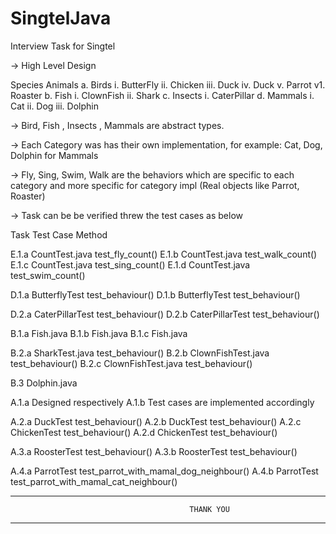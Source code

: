 # SingtelJava
Interview Task for Singtel

-> High Level Design

Species
	Animals
		a. Birds
			i. 		ButterFly
			ii. 	Chicken
			iii.	Duck
			iv. 	Duck
			v. 		Parrot
			v1. 	Roaster
		b. Fish
			i. 		ClownFish
			ii.		Shark
		c. Insects
			i.		CaterPillar
		d. Mammals 
			i.		Cat
			ii.		Dog
			iii.	Dolphin

-> Bird, Fish , Insects , Mammals are abstract types.

-> Each Category was has their own implementation, for example: Cat, Dog, Dolphin for Mammals 

-> Fly, Sing, Swim, Walk are the behaviors which are specific to each category and more specific for category impl (Real objects like Parrot, Roaster)

-> Task can be be verified threw the test cases as below


Task					Test Case				Method

E.1.a				CountTest.java				test_fly_count()
E.1.b				CountTest.java				test_walk_count()
E.1.c				CountTest.java				test_sing_count()
E.1.d				CountTest.java				test_swim_count()


D.1.a				ButterflyTest				test_behaviour()
D.1.b				ButterflyTest				test_behaviour()

D.2.a				CaterPillarTest				test_behaviour()
D.2.b				CaterPillarTest				test_behaviour()


B.1.a				Fish.java					<an abstract-so no test case>
B.1.b				Fish.java					<an abstract-so no test case>
B.1.c				Fish.java					<an abstract-so no test case>

B.2.a				SharkTest.java				test_behaviour()
B.2.b				ClownFishTest.java			test_behaviour()
B.2.c				ClownFishTest.java			test_behaviour()

B.3					Dolphin.java

A.1.a				Designed respectively
A.1.b				Test cases are implemented accordingly

A.2.a				DuckTest					test_behaviour()
A.2.b				DuckTest					test_behaviour()
A.2.c				ChickenTest					test_behaviour()
A.2.d				ChickenTest					test_behaviour()
	
A.3.a				RoosterTest					test_behaviour()
A.3.b				RoosterTest					test_behaviour()
					
A.4.a				ParrotTest					test_parrot_with_mamal_dog_neighbour()
A.4.b				ParrotTest					test_parrot_with_mamal_cat_neighbour()


----------------------------------------------------------------------------------------------------

											THANK YOU
----------------------------------------------------------------------------------------------------
